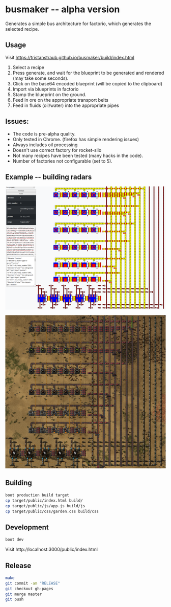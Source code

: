 # busmaker -- alpha version

Generates a simple bus architecture for factorio, which
generates the selected recipe.

## Usage

Visit https://tristanstraub.github.io/busmaker/build/index.html

1. Select a recipe
2. Press generate, and wait for the blueprint to be generated and rendered (may take some seconds).
3. Click on the base64 encoded blueprint (will be copied to the clipboard)
4. Import via blueprints in factorio
5. Stamp the blueprint on the ground.
6. Feed in ore on the appropriate transport belts
7. Feed in fluids (oil/water) into the appropriate pipes

## Issues:

- The code is pre-alpha quality.
- Only tested in Chrome. (firefox has simple rendering issues)
- Always includes oil processing
- Doesn't use correct factory for rocket-silo
- Not many recipes have been tested (many hacks in the code).
- Number of factories not configurable (set to 5).

## Example -- building radars

![Image of factory generation](resources/busmaker-example.png)

![Image of factory generating radars](resources/radar-factory-example.png)

## Building

```sh
boot production build target
cp target/public/index.html build/
cp target/public/js/app.js build/js
cp target/public/css/garden.css build/css
```

## Development

```sh
boot dev
```

Visit http://localhost:3000/public/index.html

## Release

```sh
make
git commit -am "RELEASE"
git checkout gh-pages
git merge master
git push
```